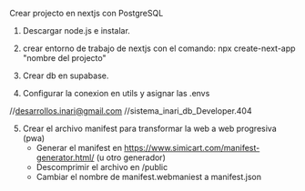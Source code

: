 Crear projecto en nextjs con PostgreSQL

1) Descargar node.js e instalar.

2) crear entorno de trabajo de nextjs con el comando:  npx create-next-app "nombre del projecto"

3) Crear db en supabase.

4) Configurar la conexion en utils y asignar las .envs

//desarrollos.inari@gmail.com
//sistema_inari_db_Developer.404

5) Crear el archivo manifest para transformar la web a web progresiva (pwa) 
    - Generar el manifest en https://www.simicart.com/manifest-generator.html/ (u otro generador)
    - Descomprimir el archivo en /public
    - Cambiar el nombre de manifest.webmaniest a manifest.json
